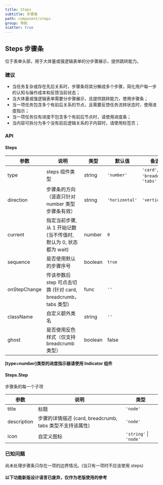 ```yaml
---
title: Steps
subtitle: 步骤条
path: component/steps
group: 导航
scatter: true
---
```


## Steps 步骤条

位于表单头部，用于大体量或强逻辑表单的分步骤展示，提供跳转能力。

### 建议

- 当任务复杂或存在先后关系时，步骤条将其分解成多个步骤，简化用户每一步的认知与操作成本和反馈当前状态；
- 当大体量或强逻辑表单需要分步骤展示，且提供跳转能力，使用步骤条；
- 当一项任务包含多个有前后关系的节点，且需要反馈任务流转状态时，使用进度指示；
- 当一项任务仅有进度不包含多个有前后节点时，请使用进度条；
- 当内容可拆分为多个没有前后逻辑关系的子内容时，请使用标签页；

<!-- demo-slot-1 -->
<!-- demo-slot-2 -->
<!-- demo-slot-3 -->

### API

#### Steps

| 参数         | 说明                                                              | 类型    | 默认值         | 备选值                             |
| ------------ | ----------------------------------------------------------------- | ------- | -------------- | ---------------------------------- |
| type         | steps 组件类型                                                    | string  | `'number'`     | `'card'`, `'breadcrumb'`, `'tabs'` |
| direction    | 步骤条的方向（竖直只针对 number 类型步骤条有效）                  | string  | `'horizontal'` | `'vertical'`                       |
| current      | 指定当前步骤, 从 1 开始记数 (当不传值时, 默认为 0, 状态都为 wait) | number  | `0`            |                                    |
| sequence     | 是否使用默认的步骤序号                                            | boolean | `true`         |                                    |
| onStepChange | 传该参数后 step 可点击切换 (针对 card, breadcrumb，tabs 类型)     | func    | `''`           |                                    |
| className    | 自定义额外类名                                                    | string  | `''`           |                                    |
| ghost        | 是否使用反色样式（仅支持 breadcrumb 类型）                        | boolean | false          |

**[type=number]类型的进度指示器请使用 Indicator 组件**

#### Steps.Step

步骤条的每一个子项

| 参数        | 说明                                                     | 类型                   |
| ----------- | -------------------------------------------------------- | ---------------------- |
| title       | 标题                                                     | `'node'`               |
| description | 步骤的详情描述 (card, breadcrumb, tabs 类型不支持该属性) | `'node'`               |
| icon        | 自定义图标                                               | `'string'` \| `'node'` |

### 已知问题

尚未处理步骤条只存在一项的边界情况。(当只有一项时不应该使用 steps)

#### 以下功能新版设计语言已废弃，仅作为老版使用的参考

<!-- demo-slot-4 -->
<!-- demo-slot-5 -->
